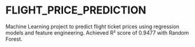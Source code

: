 # FLIGHT_PRICE_PREDICTION
Machine Learning project to predict flight ticket prices using regression models and feature engineering. Achieved R² score of 0.9477 with Random Forest.
